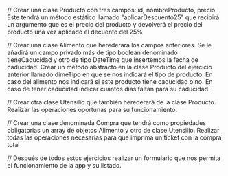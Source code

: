 // Crear una clase Producto con tres campos: id, nombreProducto, precio. Este tendrá un método estático llamado "aplicarDescuento25" que recibirá un argumento que es el precio del producto y devolverá el precio del producto una vez aplicado el decuento del 25%



// Crear una clase Alimento que herederará los campos anteriores. Se le añadirá un campo privado más de tipo boolean denominado tieneCaducidad y otro de tipo DateTime que insertemos la fecha de caducidad. Crear un método abstracto en la clase Producto del ejercicio anterior llamado dimeTipo en que se nos indicará el tipo de producto. En caso del alimento nos indicará si este producto tiene caducidad o no. En caso de tener caducidad indicar cuántos días faltan para su caducidad.


// Crear otra clase Utensilio que también herederará de la clase Producto. Realizar las operaciones oportunas para su funcionamiento.


// Crear una clase denominada Compra que tendrá como propiedades obligatorias un array de objetos Alimento y otro de clase Utensilio. Realizar todas las operaciones necesarias para que imprima un ticket con la compra total



// Después de todos estos ejercicios realizar un formulario que nos permita el funcionamiento de la app y su listado.